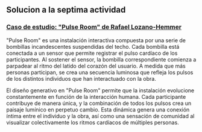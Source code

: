 ## Solucion a la septima actividad
### [Caso de estudio: "Pulse Room" de Rafael Lozano-Hemmer](https://www.lozano-hemmer.com/pulse_room.php)
"Pulse Room" es una instalación interactiva compuesta por una serie de bombillas incandescentes suspendidas del techo. 
Cada bombilla está conectada a un sensor que permite registrar el pulso cardíaco de los participantes. 
Al sostener el sensor, la bombilla correspondiente comienza a parpadear al ritmo del latido del corazón del usuario. 
A medida que más personas participan, se crea una secuencia luminosa que refleja los pulsos de los distintos individuos que han interactuado con la obra.  
  
El diseño generativo en "Pulse Room" permite que la instalación evolucione constantemente en función de la interacción humana. Cada participante 
contribuye de manera única, y la combinación de todos los pulsos crea un paisaje lumínico en perpetuo cambio. Esta dinámica genera una conexión 
íntima entre el individuo y la obra, así como una sensación de comunidad al visualizar colectivamente los ritmos cardíacos de múltiples personas.

